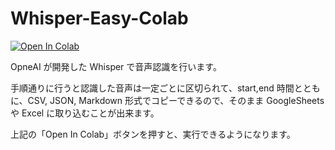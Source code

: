 # Whisper-Easy-Colab

[![Open In Colab](https://colab.research.google.com/assets/colab-badge.svg)](https://colab.research.google.com/github/HawkClaws/Whisper-Easy-Colab/blob/main/Whisper.ipynb)

OpneAI が開発した Whisper で音声認識を行います。

手順通りに行うと認識した音声は一定ごとに区切られて、start,end 時間とともに、CSV, JSON, Markdown 形式でコピーできるので、そのまま GoogleSheets や Excel に取り込むことが出来ます。

上記の「Open In Colab」ボタンを押すと、実行できるようになります。
